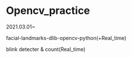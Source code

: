 # Opencv_practice
2021.03.01~ 

facial-landmarks-dlib-opencv-python(+Real_time)

blink detecter & count(Real_time)

